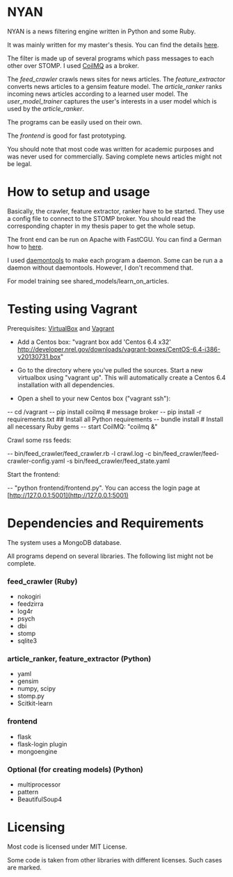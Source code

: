 NYAN
====

NYAN is a news filtering engine written in Python and some Ruby.

It was mainly written for my master's thesis. You can find the details 
[here](http://www.blackmagiclabs.com/portfolio/work/master-thesis.html).

The filter is made up of several programs which pass messages to each other over 
STOMP. I used [CoilMQ](https://github.com/hozn/coilmq/) as a broker.

The *feed_crawler* crawls news sites for news articles.
The *feature_extractor* converts news articles to a gensim feature model.
The *article_ranker* ranks incoming news articles according to a learned user model.
The *user_model_trainer* captures the user's interests in a user model which is 
used by the *article_ranker*.

The programs can be easily used on their own.

The *frontend* is good for fast prototyping.

You should note that most code was written for academic purposes and was never 
used for commercially. Saving complete news articles might not be legal.


How to setup and usage
======================

Basically, the crawler, feature extractor, ranker have to be started. They use a 
config file to connect to the STOMP broker. You should read the corresponding chapter 
in my thesis paper to get the whole setup. 

The front end can be run on Apache with FastCGU. You can find a German how to 
[here](http://uberspace.de/dokuwiki/cool:flask#deployment_mit_fastcgi).

I used [daemontools](http://cr.yp.to/daemontools.html) to make each program a daemon. 
Some can be run a a daemon without daemontools. However, I don't recommend that.

For model training see shared_models/learn_on_articles.

Testing using Vagrant
=====================

Prerequisites: [VirtualBox](http://www.virtualbox.org) and [Vagrant](www.vagrantup.com)

- Add a Centos box: "vagrant box add 'Centos 6.4 x32' http://developer.nrel.gov/downloads/vagrant-boxes/CentOS-6.4-i386-v20130731.box"

- Go to the directory where you've pulled the sources. Start a new virtualbox using "vagrant up". This will automatically create a Centos 6.4 installation with all dependencies.

- Open a shell to your new Centos box ("vagrant ssh"):

-- cd /vagrant
-- pip install coilmq  # message broker
-- pip install -r requirements.txt  ## Install all Python requirements
-- bundle install  # Install all necessary Ruby gems
-- start CoilMQ: "coilmq &"

Crawl some rss feeds:

-- bin/feed_crawler/feed_crawler.rb -l crawl.log -c bin/feed_crawler/feed-crawler-config.yaml -s bin/feed_crawler/feed_state.yaml

Start the frontend:

-- "python frontend/frontend.py". You can access the login page at [http://127.0.0.1:5001](http://127.0.0.1:5001)


Dependencies and Requirements
=============================

The system uses a MongoDB database.

All programs depend on several libraries. The following list might not be complete.

### feed_crawler (Ruby)
- nokogiri
- feedzirra
- log4r
- psych
- dbi
- stomp
- sqlite3

### article_ranker, feature_extractor (Python)
- yaml
- gensim
- numpy, scipy
- stomp.py
- Scitkit-learn

### frontend
- flask
- flask-login plugin
- mongoengine

### Optional (for creating models) (Python)
- multiprocessor
- pattern
- BeautifulSoup4



Licensing
=========
Most code is licensed under MIT License. 

Some code is taken from other libraries with different licenses. Such cases are marked.
